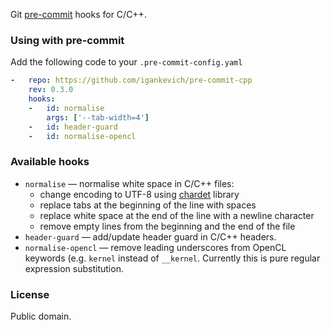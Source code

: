 Git [pre-commit](https://github.com/pre-commit/pre-commit) hooks for C/C++.

### Using with pre-commit

Add the following code to your `.pre-commit-config.yaml`

```yaml
-   repo: https://github.com/igankevich/pre-commit-cpp
    rev: 0.3.0
    hooks:
    -   id: normalise
        args: ['--tab-width=4']
    -   id: header-guard
    -   id: normalise-opencl
```


### Available hooks

- `normalise` — normalise white space in C/C++ files:
  - change encoding to UTF-8 using [chardet](https://pypi.org/project/chardet/) library
  - replace tabs at the beginning of the line with spaces
  - replace white space at the end of the line with a newline character
  - remove empty lines from the beginning and the end of the file
- `header-guard` — add/update header guard in C/C++ headers.
- `normalise-opencl` — remove leading underscores from OpenCL keywords (e.g.
  `kernel` instead of `__kernel`. Currently this is pure regular expression
  substitution.


### License

Public domain.
